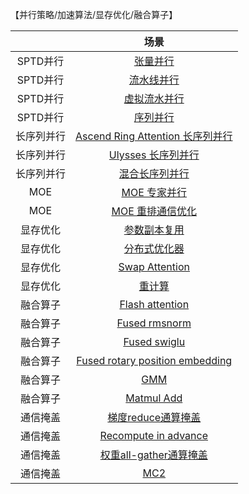 【并行策略/加速算法/显存优化/融合算子】

|            |                             场景                             |
| :--------: | :----------------------------------------------------------: |
|  SPTD并行  |   [张量并行](aigc/llm_recipes/features/tensor-parallel.md)   |
|  SPTD并行  | [流水线并行](aigc/llm_recipes/features/pipeline-parallel.md) |
|  SPTD并行  | [虚拟流水并行](aigc/llm_recipes/features/virtual-pipeline-parallel.md) |
|  SPTD并行  |  [序列并行](aigc/llm_recipes/features/sequence-parallel.md)  |
| 长序列并行 | [Ascend Ring Attention 长序列并行](aigc/llm_recipes/features/ring-attention-context-parallel.md) |
| 长序列并行 | [Ulysses 长序列并行](aigc/llm_recipes/features/ulysses-context-parallel.md) |
| 长序列并行 | [混合长序列并行](aigc/llm_recipes/features/hybrid-context-parallel.md) |
|    MOE     | [MOE 专家并行](https://gitee.com/link?target=https%3A%2F%2Fgithub.com%2FNVIDIA%2FMegatron-LM%2Fblob%2Fmain%2Fmegatron%2Fcore%2Ftransformer%2Fmoe%2FREADME.md) |
|    MOE     | [MOE 重排通信优化](aigc/llm_recipes/features/megatron_moe/megatron-moe-allgather-dispatcher.md) |
|  显存优化  | [参数副本复用](aigc/llm_recipes/features/reuse-fp32-param.md) |
|  显存优化  | [分布式优化器](aigc/llm_recipes/features/distributed-optimizer.md) |
|  显存优化  | [Swap Attention](aigc/llm_recipes/features/swap_attention.md) |
|  显存优化  |  [重计算](aigc/llm_recipes/features/recompute_relative.md)   |
|  融合算子  | [Flash attention](aigc/llm_recipes/features/flash-attention.md) |
|  融合算子  |    [Fused rmsnorm](aigc/llm_recipes/features/rms_norm.md)    |
|  融合算子  |     [Fused swiglu](aigc/llm_recipes/features/swiglu.md)      |
|  融合算子  | [Fused rotary position embedding](aigc/llm_recipes/features/rotary-embedding.md) |
|  融合算子  | [GMM](aigc/llm_recipes/features/megatron_moe/megatron-moe-gmm.md) |
|  融合算子  |  [Matmul Add](aigc/llm_recipes/features/npu_matmul_add.md)   |
|  通信掩盖  | [梯度reduce通算掩盖](aigc/llm_recipes/features/async-ddp-param-gather.md) |
|  通信掩盖  | [Recompute in advance](aigc/llm_recipes/features/recompute_independent_pipelining.md) |
|  通信掩盖  | [权重all-gather通算掩盖](aigc/llm_recipes/features/async-ddp-param-gather.md) |
|  通信掩盖  |           [MC2](aigc/llm_recipes/features/mc2.md)            |
